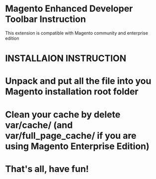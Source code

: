 Magento Enhanced Developer Toolbar Instruction
=========================
This extension is compatible with Magento community and enterprise edition

INSTALLAION INSTRUCTION
=========================
# Unpack and put all the file into you Magento installation root folder
# Clean your cache by delete var/cache/ (and var/full_page_cache/ if you are using Magento Enterprise Edition)
# That's all, have fun!